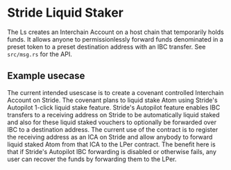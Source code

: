 # Stride Liquid Staker

The Ls creates an Interchain Account on a host chain that temporarily holds funds. It allows anyone to permissionlessly forward funds denominated in a preset token to a preset destination address with an IBC transfer. See `src/msg.rs` for the API.

## Example usecase

The current intended usescase is to create a covenant controlled Interchain Account on Stride. The covenant plans to liquid stake Atom using Stride's Autopilot 1-click liquid stake feature. Stride's Autopilot feature enables IBC transfers to a receiving address on Stride to be automatically liquid staked and also for these liquid staked vouchers to optionally be forwarded over IBC to a destination address. The current use of the contract is to register the receiving address as an ICA on Stride and allow anybody to forward liquid staked Atom from that ICA to the LPer contract. The benefit here is that if Stride's Autopilot IBC forwarding is disabled or otherwise fails, any user can recover the funds by forwarding them to the LPer.
